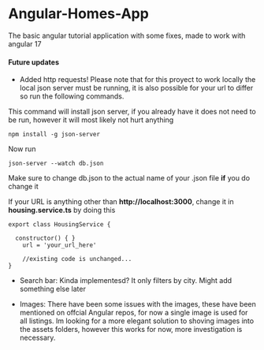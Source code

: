 # Angular-Homes-App
The basic angular tutorial application with some fixes, made to work with angular 17

#### Future updates 

- Added http requests! Please note that for this proyect to work locally the local json server must be running, it is also possible for your url to differ so run the following commands.

This command will install json server, if you already have it does not need to be run, however it will most likely not hurt anything

```
npm install -g json-server
```

Now run

```
json-server --watch db.json
```

Make sure to change db.json to the actual name of your .json file **if** you do change it

If your URL is anything other than **http://localhost:3000**, change it in **housing.service.ts** by doing this 

```
export class HousingService {

  constructor() { }
    url = 'your_url_here'

    //existing code is unchanged...
}
```
- Search bar: Kinda implementesd? It only filters by city. Might add something else later 

- Images: There have been some issues with the images, these have been mentioned on offcial Angular repos, for now a single image is used for all listings. Im looking for a more elegant solution to shoving images into the assets folders, however  this works for now, more investigation is necessary. 
